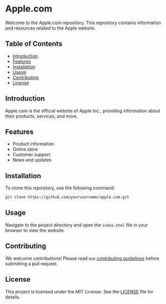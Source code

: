 # Apple.com

Welcome to the Apple.com repository. This repository contains information and resources related to the Apple website.

## Table of Contents

- [Introduction](#introduction)
- [Features](#features)
- [Installation](#installation)
- [Usage](#usage)
- [Contributing](#contributing)
- [License](#license)

## Introduction

Apple.com is the official website of Apple Inc., providing information about their products, services, and more.

## Features

- Product information
- Online store
- Customer support
- News and updates

## Installation

To clone this repository, use the following command:

```bash
git clone https://github.com/yourusername/apple.com.git
```

## Usage

Navigate to the project directory and open the `index.html` file in your browser to view the website.

## Contributing

We welcome contributions! Please read our [contributing guidelines](CONTRIBUTING.md) before submitting a pull request.

## License

This project is licensed under the MIT License. See the [LICENSE](LICENSE) file for details.